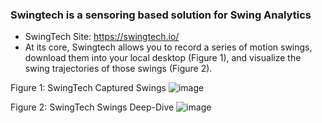 ### Swingtech is a sensoring based solution for Swing Analytics 
  
* SwingTech Site: https://swingtech.io/
* At its core, Swingtech allows you to record a series of motion swings, download them into your local desktop (Figure 1), and visualize the swing trajectories of those swings (Figure 2).

Figure 1: SwingTech Captured Swings
![image](https://user-images.githubusercontent.com/16582383/119071386-8f97e580-b99e-11eb-9217-fe57bb822b4e.png)



Figure 2: SwingTech Swings Deep-Dive
![image](https://user-images.githubusercontent.com/16582383/119071031-ed77fd80-b99d-11eb-991b-b76ac115fb9a.png)
